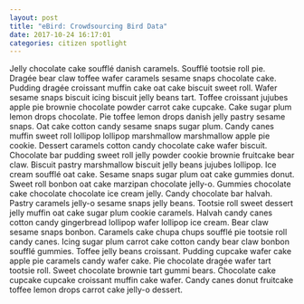 ```yaml
---
layout: post
title: "eBird: Crowdsourcing Bird Data"
date: 2017-10-24 16:17:01
categories: citizen spotlight
---
```



Jelly chocolate cake soufflé danish caramels. Soufflé tootsie roll pie. Dragée bear claw toffee wafer caramels sesame snaps chocolate cake. Pudding dragée croissant muffin cake oat cake biscuit sweet roll. Wafer sesame snaps biscuit icing biscuit jelly beans tart. Toffee croissant jujubes apple pie brownie chocolate powder carrot cake cupcake. Cake sugar plum lemon drops chocolate. Pie toffee lemon drops danish jelly pastry sesame snaps. Oat cake cotton candy sesame snaps sugar plum.
Candy canes muffin sweet roll lollipop lollipop marshmallow marshmallow apple pie cookie. Dessert caramels cotton candy chocolate cake wafer biscuit. Chocolate bar pudding sweet roll jelly powder cookie brownie fruitcake bear claw. Biscuit pastry marshmallow biscuit jelly beans jujubes lollipop. Ice cream soufflé oat cake. Sesame snaps sugar plum oat cake gummies donut. Sweet roll bonbon oat cake marzipan chocolate jelly-o. Gummies chocolate cake chocolate chocolate ice cream jelly.
Candy chocolate bar halvah. Pastry caramels jelly-o sesame snaps jelly beans. Tootsie roll sweet dessert jelly muffin oat cake sugar plum cookie caramels. Halvah candy canes cotton candy gingerbread lollipop wafer lollipop ice cream. Bear claw sesame snaps bonbon. Caramels cake chupa chups soufflé pie tootsie roll candy canes. Icing sugar plum carrot cake cotton candy bear claw bonbon soufflé gummies.
Toffee jelly beans croissant. Pudding cupcake wafer cake apple pie caramels candy wafer cake. Pie chocolate dragée wafer tart tootsie roll. Sweet chocolate brownie tart gummi bears. Chocolate cake cupcake cupcake croissant muffin cake wafer. Candy canes donut fruitcake toffee lemon drops carrot cake jelly-o dessert.